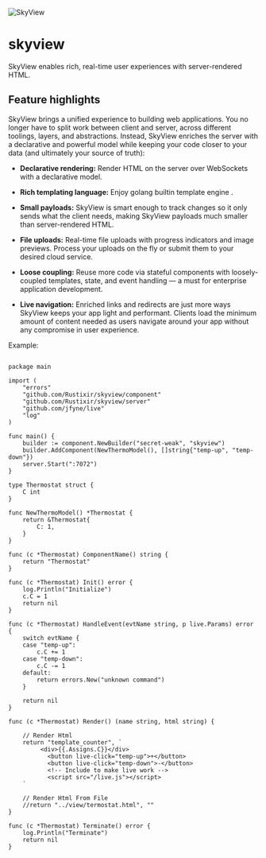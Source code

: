 
![SkyView](https://github.com/Rustixir/darkbird/blob/main/skyview.jpg)

# skyview
SkyView enables rich, real-time user experiences with server-rendered HTML.

## Feature highlights

SkyView brings a unified experience to building web applications. You no longer
have to split work between client and server, across different toolings, layers, and
abstractions. Instead, SkyView enriches the server with a declarative and powerful
model while keeping your code closer to your data (and ultimately your source of truth):

  * **Declarative rendering:** Render HTML on the server over WebSockets with a declarative model.

  * **Rich templating language:** Enjoy golang builtin template engine .

  * **Small payloads:** SkyView is smart enough to track changes so it only sends what the client needs, making SkyView payloads much smaller than server-rendered HTML.

  * **File uploads:** Real-time file uploads with progress indicators and image previews. Process your uploads on the fly or submit them to your desired cloud service.

  * **Loose coupling:** Reuse more code via stateful components with loosely-coupled templates, state, and event handling — a must for enterprise application development.

  * **Live navigation:** Enriched links and redirects are just more ways SkyView keeps your app light and performant. Clients load the minimum amount of content needed as users navigate around your app without any compromise in user experience.


Example: 

``` 

package main

import (
	"errors"
	"github.com/Rustixir/skyview/component"
	"github.com/Rustixir/skyview/server"
	"github.com/jfyne/live"
	"log"
)

func main() {
	builder := component.NewBuilder("secret-weak", "skyview")
	builder.AddComponent(NewThermoModel(), []string{"temp-up", "temp-down"})
	server.Start(":7072")
}

type Thermostat struct {
	C int
}

func NewThermoModel() *Thermostat {
	return &Thermostat{
		C: 1,
	}
}

func (c *Thermostat) ComponentName() string {
	return "Thermostat"
}

func (c *Thermostat) Init() error {
	log.Println("Initialize")
	c.C = 1
	return nil
}

func (c *Thermostat) HandleEvent(evtName string, p live.Params) error {
	switch evtName {
	case "temp-up":
		c.C += 1
	case "temp-down":
		c.C -= 1
	default:
		return errors.New("unknown command")
	}

	return nil
}

func (c *Thermostat) Render() (name string, html string) {

	// Render Html
	return "template_counter", `
		 <div>{{.Assigns.C}}</div>
	       <button live-click="temp-up">+</button>
	       <button live-click="temp-down">-</button>
	       <!-- Include to make live work -->
	       <script src="/live.js"></script>
	`

	// Render Html From File
	//return "../view/termostat.html", ""
}

func (c *Thermostat) Terminate() error {
	log.Println("Terminate")
	return nil
}


```
